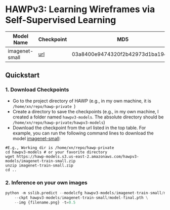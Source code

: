 # HAWPv3: Learning Wireframes via Self-Supervised Learning

|Model Name|Checkpoint|MD5|
|---|---|---|
|imagenet-small| [url](https://hawp-models.s3.us-east-2.amazonaws.com/hawpv3-models/imagenet-train-small.zip)   | 03a8400e9474320f2b42973d1ba19487|


## Quickstart
### 1. Download Checkpoints
- Go to the project directory of HAWP (e.g., in my own machine, it is ``/home/xn/repo/hawp-private
``)
- Create a directory to save the checkpoints (e.g., in my own machine, I created a folder named ``hawpv3-models``. The absolute directory should be ``/home/xn/repo/hawp-private/hawpv3-models``)
- Download the checkpoint from the url listed in the top table. For example, you can run the following command lines to download the model [imagenet-small](https://hawp-models.s3.us-east-2.amazonaws.com/hawpv3-models/imagenet-train-small.zip):

```shell
#E.g., Working dir is /home/xn/repo/hawp-private
cd hawpv3-models # or your favorite directory
wget https://hawp-models.s3.us-east-2.amazonaws.com/hawpv3-models/imagenet-train-small.zip 
unzip imagenet-train-small.zip
cd ..
```

### 2. Inference on your own images
```python
python -m sslib.predict --modelcfg hawpv3-models/imagenet-train-small/model.yaml \
    --ckpt hawpv3-models/imagenet-train-small/model-final.pth \
    --img {filename.png} -t=0.5
```

